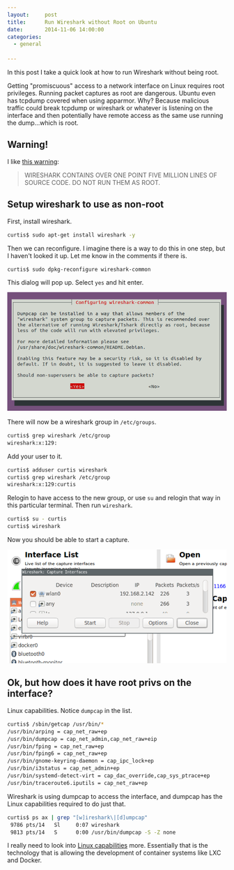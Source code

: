 ```yaml
---
layout:     post
title:      Run Wireshark without Root on Ubuntu
date:       2014-11-06 14:00:00
categories:
  - general

---
```


In this post I take a quick look at how to run Wireshark without being root.

Getting "promiscuous" access to a network interface on Linux requires root privileges. Running packet captures as root are dangerous. Ubuntu even has tcpdump covered when using apparmor. Why? Because malicious traffic could break tcpdump or wireshark or whatever is listening on the interface and then potentially have remote access as the same use running the dump...which is root.

<!-- more -->

## Warning!

I like [this warning](http://packetlife.net/blog/2010/mar/19/sniffing-wireshark-non-root-user/):

>WIRESHARK CONTAINS OVER ONE POINT FIVE MILLION LINES OF SOURCE CODE. DO NOT RUN THEM AS ROOT.

## Setup wireshark to use as non-root

First, install wireshark.

```bash
curtis$ sudo apt-get install wireshark -y
```

Then we can reconfigure. I imagine there is a way to do this in one step, but I haven't looked it up. Let me know in the comments if there is.

```bash
curtis$ sudo dpkg-reconfigure wireshark-common
```

This dialog will pop up. Select ```yes``` and hit enter.

![wireshark reconfigure](https://raw.githubusercontent.com/flatsec/flatsec.github.io/master/images/posts/wireshark-group.png)

There will now be a wireshark group in ```/etc/groups```.

```bash
curtis$ grep wireshark /etc/group
wireshark:x:129:
```

Add your user to it.

```bash
curtis$ adduser curtis wireshark
curtis$ grep wireshark /etc/group
wireshark:x:129:curtis
```

Relogin to have access to the new group, or use ```su``` and relogin that way in this particular terminal. Then run ```wireshark```.

```bash
curtis$ su - curtis
curtis$ wireshark
```

Now you should be able to start a capture.

![wireshark interface](https://raw.githubusercontent.com/flatsec/flatsec.github.io/master/images/posts/wireshark-interface.png)

## Ok, but how does it have root privs on the interface?

Linux capabilities. Notice ```dumpcap``` in the list.

```bash
curtis$ /sbin/getcap /usr/bin/*
/usr/bin/arping = cap_net_raw+ep
/usr/bin/dumpcap = cap_net_admin,cap_net_raw+eip
/usr/bin/fping = cap_net_raw+ep
/usr/bin/fping6 = cap_net_raw+ep
/usr/bin/gnome-keyring-daemon = cap_ipc_lock+ep
/usr/bin/i3status = cap_net_admin+ep
/usr/bin/systemd-detect-virt = cap_dac_override,cap_sys_ptrace+ep
/usr/bin/traceroute6.iputils = cap_net_raw+ep
```

Wireshark is using dumpcap to access the interface, and dumpcap has the Linux capabilities required to do just that.

```bash
curtis$ ps ax | grep "[w]ireshark\|[d]umpcap"
 9786 pts/14   Sl     0:07 wireshark
 9813 pts/14   S      0:00 /usr/bin/dumpcap -S -Z none
```

I really need to look into [Linux capabilities](https://wiki.archlinux.org/index.php/Capabilities) more. Essentially that is the technology that is allowing the development of container systems like LXC and Docker.
